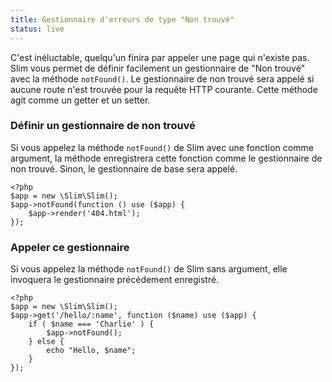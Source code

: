 ```yaml
---
title: Gestionnaire d'erreurs de type "Non trouvé"
status: live
---
```


C'est inéluctable, quelqu'un finira par appeler une page qui n'existe pas. Slim vous permet de définir facilement un gestionnaire de "Non trouvé" avec la méthode `notFound()`. Le gestionnaire de non trouvé sera appelé si aucune route n'est trouvée pour la requête HTTP courante. Cette méthode agit comme un getter et un setter.

### Définir un gestionnaire de non trouvé

Si vous appelez la méthode `notFound()` de Slim avec une fonction comme argument, la méthode enregistrera cette fonction comme le gestionnaire de non trouvé. Sinon, le gestionnaire de base sera appelé.

    <?php
    $app = new \Slim\Slim();
    $app->notFound(function () use ($app) {
        $app->render('404.html');
    });

### Appeler ce gestionnaire

Si vous appelez la méthode `notFound()` de Slim sans argument, elle invoquera  le gestionnaire précédement enregistré.

    <?php
    $app = new \Slim\Slim();
    $app->get('/hello/:name', function ($name) use ($app) {
        if ( $name === 'Charlie' ) {
            $app->notFound();
        } else {
            echo "Hello, $name";
        }
    });
